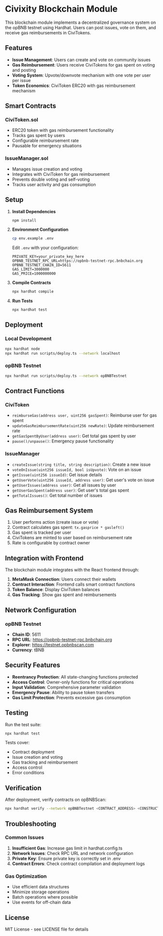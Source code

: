 # Civixity Blockchain Module

This blockchain module implements a decentralized governance system on the opBNB testnet using Hardhat. Users can post issues, vote on them, and receive gas reimbursements in CiviTokens.

## Features

- **Issue Management**: Users can create and vote on community issues
- **Gas Reimbursement**: Users receive CiviTokens for gas spent on voting and posting
- **Voting System**: Upvote/downvote mechanism with one vote per user per issue
- **Token Economics**: CiviToken ERC20 with gas reimbursement mechanism

## Smart Contracts

### CiviToken.sol
- ERC20 token with gas reimbursement functionality
- Tracks gas spent by users
- Configurable reimbursement rate
- Pausable for emergency situations

### IssueManager.sol
- Manages issue creation and voting
- Integrates with CiviToken for gas reimbursement
- Prevents double voting and self-voting
- Tracks user activity and gas consumption

## Setup

1. **Install Dependencies**
   ```bash
   npm install
   ```

2. **Environment Configuration**
   ```bash
   cp env.example .env
   ```
   
   Edit `.env` with your configuration:
   ```
   PRIVATE_KEY=your_private_key_here
   OPBNB_TESTNET_RPC_URL=https://opbnb-testnet-rpc.bnbchain.org
   OPBNB_TESTNET_CHAIN_ID=5611
   GAS_LIMIT=3000000
   GAS_PRICE=1000000000
   ```

3. **Compile Contracts**
   ```bash
   npx hardhat compile
   ```

4. **Run Tests**
   ```bash
   npx hardhat test
   ```

## Deployment

### Local Development
```bash
npx hardhat node
npx hardhat run scripts/deploy.ts --network localhost
```

### opBNB Testnet
```bash
npx hardhat run scripts/deploy.ts --network opBNBTestnet
```

## Contract Functions

### CiviToken
- `reimburseGas(address user, uint256 gasSpent)`: Reimburse user for gas spent
- `updateGasReimbursementRate(uint256 newRate)`: Update reimbursement rate
- `getGasSpentByUser(address user)`: Get total gas spent by user
- `pause()/unpause()`: Emergency pause functionality

### IssueManager
- `createIssue(string title, string description)`: Create a new issue
- `voteOnIssue(uint256 issueId, bool isUpvote)`: Vote on an issue
- `getIssue(uint256 issueId)`: Get issue details
- `getUserVote(uint256 issueId, address user)`: Get user's vote on issue
- `getUserIssues(address user)`: Get all issues by user
- `getUserGasSpent(address user)`: Get user's total gas spent
- `getTotalIssues()`: Get total number of issues

## Gas Reimbursement System

1. User performs action (create issue or vote)
2. Contract calculates gas spent: `tx.gasprice * gasleft()`
3. Gas spent is tracked per user
4. CiviTokens are minted to user based on reimbursement rate
5. Rate is configurable by contract owner

## Integration with Frontend

The blockchain module integrates with the React frontend through:

1. **MetaMask Connection**: Users connect their wallets
2. **Contract Interaction**: Frontend calls smart contract functions
3. **Token Balance**: Display CiviToken balances
4. **Gas Tracking**: Show gas spent and reimbursements

## Network Configuration

### opBNB Testnet
- **Chain ID**: 5611
- **RPC URL**: https://opbnb-testnet-rpc.bnbchain.org
- **Explorer**: https://testnet.opbnbscan.com
- **Currency**: tBNB

## Security Features

- **Reentrancy Protection**: All state-changing functions protected
- **Access Control**: Owner-only functions for critical operations
- **Input Validation**: Comprehensive parameter validation
- **Emergency Pause**: Ability to pause token transfers
- **Gas Limit Protection**: Prevents excessive gas consumption

## Testing

Run the test suite:
```bash
npx hardhat test
```

Tests cover:
- Contract deployment
- Issue creation and voting
- Gas tracking and reimbursement
- Access control
- Error conditions

## Verification

After deployment, verify contracts on opBNBScan:
```bash
npx hardhat verify --network opBNBTestnet <CONTRACT_ADDRESS> <CONSTRUCTOR_ARGS>
```

## Troubleshooting

### Common Issues

1. **Insufficient Gas**: Increase gas limit in hardhat.config.ts
2. **Network Issues**: Check RPC URL and network configuration
3. **Private Key**: Ensure private key is correctly set in .env
4. **Contract Errors**: Check contract compilation and deployment logs

### Gas Optimization

- Use efficient data structures
- Minimize storage operations
- Batch operations where possible
- Use events for off-chain data

## License

MIT License - see LICENSE file for details
